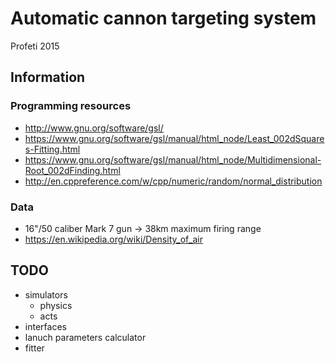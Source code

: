 # Automatic cannon targeting system
Profeti 2015

## Information

### Programming resources
* http://www.gnu.org/software/gsl/
* https://www.gnu.org/software/gsl/manual/html_node/Least_002dSquares-Fitting.html
* https://www.gnu.org/software/gsl/manual/html_node/Multidimensional-Root_002dFinding.html
* http://en.cppreference.com/w/cpp/numeric/random/normal_distribution

### Data
* 16"/50 caliber Mark 7 gun -> 38km maximum firing range
* https://en.wikipedia.org/wiki/Density_of_air

## TODO
* simulators
  * physics
  * acts
* interfaces
* lanuch parameters calculator
* fitter

